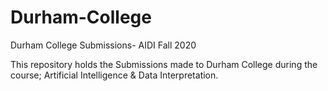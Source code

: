 # Durham-College
Durham College Submissions- AIDI Fall 2020

This repository holds the Submissions made to Durham College during the course; Artificial Intelligence & Data Interpretation.
